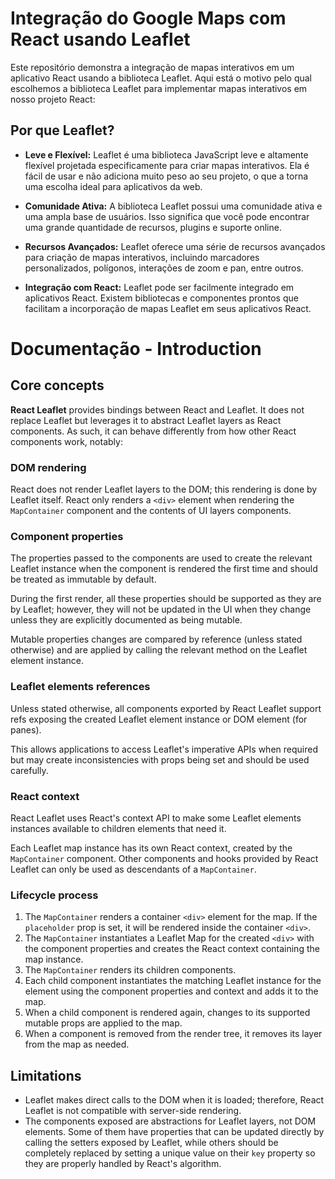 # Integração do Google Maps com React usando Leaflet

Este repositório demonstra a integração de mapas interativos em um aplicativo React usando a biblioteca Leaflet. Aqui está o motivo pelo qual escolhemos a biblioteca Leaflet para implementar mapas interativos em nosso projeto React:

## Por que Leaflet?

- **Leve e Flexível:** Leaflet é uma biblioteca JavaScript leve e altamente flexível projetada especificamente para criar mapas interativos. Ela é fácil de usar e não adiciona muito peso ao seu projeto, o que a torna uma escolha ideal para aplicativos da web.

- **Comunidade Ativa:** A biblioteca Leaflet possui uma comunidade ativa e uma ampla base de usuários. Isso significa que você pode encontrar uma grande quantidade de recursos, plugins e suporte online.

- **Recursos Avançados:** Leaflet oferece uma série de recursos avançados para criação de mapas interativos, incluindo marcadores personalizados, polígonos, interações de zoom e pan, entre outros.

- **Integração com React:** Leaflet pode ser facilmente integrado em aplicativos React. Existem bibliotecas e componentes prontos que facilitam a incorporação de mapas Leaflet em seus aplicativos React.



# Documentação - Introduction

## Core concepts

**React Leaflet** provides bindings between React and Leaflet. It does not replace Leaflet but leverages it to abstract Leaflet layers as React components. As such, it can behave differently from how other React components work, notably:

### DOM rendering

React does not render Leaflet layers to the DOM; this rendering is done by Leaflet itself. React only renders a `<div>` element when rendering the `MapContainer` component and the contents of UI layers components.

### Component properties

The properties passed to the components are used to create the relevant Leaflet instance when the component is rendered the first time and should be treated as immutable by default.

During the first render, all these properties should be supported as they are by Leaflet; however, they will not be updated in the UI when they change unless they are explicitly documented as being mutable.

Mutable properties changes are compared by reference (unless stated otherwise) and are applied by calling the relevant method on the Leaflet element instance.

### Leaflet elements references

Unless stated otherwise, all components exported by React Leaflet support refs exposing the created Leaflet element instance or DOM element (for panes).

This allows applications to access Leaflet's imperative APIs when required but may create inconsistencies with props being set and should be used carefully.

### React context

React Leaflet uses React's context API to make some Leaflet elements instances available to children elements that need it.

Each Leaflet map instance has its own React context, created by the `MapContainer` component. Other components and hooks provided by React Leaflet can only be used as descendants of a `MapContainer`.

### Lifecycle process

1. The `MapContainer` renders a container `<div>` element for the map. If the `placeholder` prop is set, it will be rendered inside the container `<div>`.
2. The `MapContainer` instantiates a Leaflet Map for the created `<div>` with the component properties and creates the React context containing the map instance.
3. The `MapContainer` renders its children components.
4. Each child component instantiates the matching Leaflet instance for the element using the component properties and context and adds it to the map.
5. When a child component is rendered again, changes to its supported mutable props are applied to the map.
6. When a component is removed from the render tree, it removes its layer from the map as needed.

## Limitations

- Leaflet makes direct calls to the DOM when it is loaded; therefore, React Leaflet is not compatible with server-side rendering.
- The components exposed are abstractions for Leaflet layers, not DOM elements. Some of them have properties that can be updated directly by calling the setters exposed by Leaflet, while others should be completely replaced by setting a unique value on their `key` property so they are properly handled by React's algorithm.
